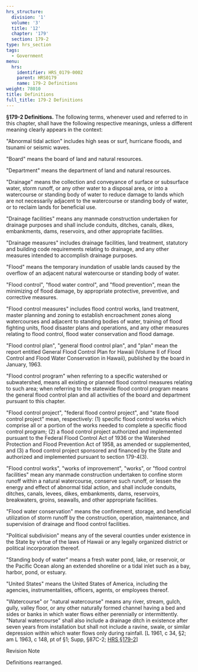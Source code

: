 ```yaml
---
hrs_structure:
  division: '1'
  volume: '3'
  title: '12'
  chapter: '179'
  section: 179-2
type: hrs_section
tags:
  - Government
menu:
  hrs:
    identifier: HRS_0179-0002
    parent: HRS0179
    name: 179-2 Definitions
weight: 78010
title: Definitions
full_title: 179-2 Definitions
---
```

**§179-2 Definitions.** The following terms, whenever used and referred to in this chapter, shall have the following respective meanings, unless a different meaning clearly appears in the context:

"Abnormal tidal action" includes high seas or surf, hurricane floods, and tsunami or seismic waves.

"Board" means the board of land and natural resources.

"Department" means the department of land and natural resources.

"Drainage" means the collection and conveyance of surface or subsurface water, storm runoff, or any other water to a disposal area, or into a watercourse or standing body of water to reduce damage to lands which are not necessarily adjacent to the watercourse or standing body of water, or to reclaim lands for beneficial use.

"Drainage facilities" means any manmade construction undertaken for drainage purposes and shall include conduits, ditches, canals, dikes, embankments, dams, reservoirs, and other appropriate facilities.

"Drainage measures" includes drainage facilities, land treatment, statutory and building code requirements relating to drainage, and any other measures intended to accomplish drainage purposes.

"Flood" means the temporary inundation of usable lands caused by the overflow of an adjacent natural watercourse or standing body of water.

"Flood control", "flood water control", and "flood prevention", mean the minimizing of flood damage, by appropriate protective, preventive, and corrective measures.

"Flood control measures" includes flood control works, land treatment, master planning and zoning to establish encroachment zones along watercourses and adjacent to standing bodies of water, training of flood fighting units, flood disaster plans and operations, and any other measures relating to flood control, flood water conservation and flood damage.

"Flood control plan", "general flood control plan", and "plan" mean the report entitled General Flood Control Plan for Hawaii (Volume II of Flood Control and Flood Water Conservation in Hawaii), published by the board in January, 1963.

"Flood control program" when referring to a specific watershed or subwatershed, means all existing or planned flood control measures relating to such area; when referring to the statewide flood control program means the general flood control plan and all activities of the board and department pursuant to this chapter.

"Flood control project", "federal flood control project", and "state flood control project" mean, respectively: (1) specific flood control works which comprise all or a portion of the works needed to complete a specific flood control program; (2) a flood control project authorized and implemented pursuant to the Federal Flood Control Act of 1936 or the Watershed Protection and Flood Prevention Act of 1958, as amended or supplemented, and (3) a flood control project sponsored and financed by the State and authorized and implemented pursuant to section 179-4(3).

"Flood control works", "works of improvement", "works", or "flood control facilities" mean any manmade construction undertaken to confine storm runoff within a natural watercourse, conserve such runoff, or lessen the energy and effect of abnormal tidal action, and shall include conduits, ditches, canals, levees, dikes, embankments, dams, reservoirs, breakwaters, groins, seawalls, and other appropriate facilities.

"Flood water conservation" means the confinement, storage, and beneficial utilization of storm runoff by the construction, operation, maintenance, and supervision of drainage and flood control facilities.

"Political subdivision" means any of the several counties under existence in the State by virtue of the laws of Hawaii or any legally organized district or political incorporation thereof.

"Standing body of water" means a fresh water pond, lake, or reservoir, or the Pacific Ocean along an extended shoreline or a tidal inlet such as a bay, harbor, pond, or estuary.

"United States" means the United States of America, including the agencies, instrumentalities, officers, agents, or employees thereof.

"Watercourse" or "natural watercourse" means any river, stream, gulch, gully, valley floor, or any other naturally formed channel having a bed and sides or banks in which water flows either perennially or intermittently. "Natural watercourse" shall also include a drainage ditch in existence after seven years from installation but shall not include a ravine, swale, or similar depression within which water flows only during rainfall. [L 1961, c 34, §2; am L 1963, c 148, pt of §1; Supp, §87C-2; [HRS §179-2](/title-12/chapter-179/section-179-2/)]

Revision Note

Definitions rearranged.